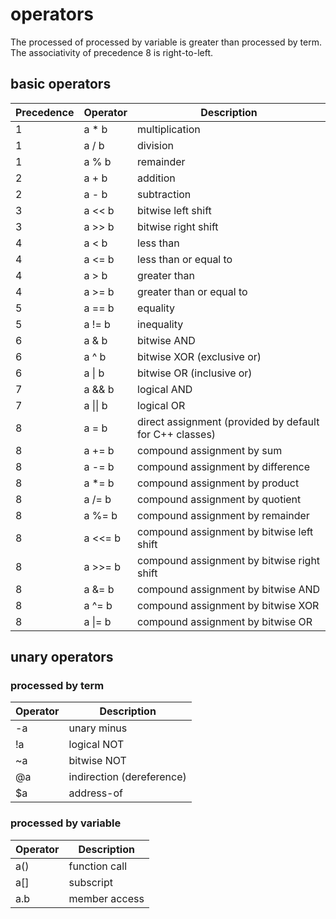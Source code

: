 # operators
The processed of processed by variable is greater than processed by term.
The associativity of precedence 8 is right-to-left.
## basic operators
|Precedence|Operator|Description|
|-|-|-|
|1|a * b|multiplication|
|1|a / b|division|
|1|a % b|remainder|
|2|a + b|addition|
|2|a - b|subtraction|
|3|a << b|bitwise left shift|
|3|a >> b|bitwise right shift|
|4|a < b|less than|
|4|a <= b|less than or equal to|
|4|a > b|greater than|
|4|a >= b|greater than or equal to|
|5|a == b|equality|
|5|a != b|inequality|
|6|a & b|bitwise AND|
|6|a ^ b|bitwise XOR (exclusive or)|
|6|a \| b|bitwise OR (inclusive or)|
|7|a && b|logical AND|
|7|a \|\| b|logical OR|
|8|a = b|direct assignment (provided by default for C++ classes)|
|8|a += b|compound assignment by sum|
|8|a -= b|compound assignment by difference|
|8|a *= b|compound assignment by product|
|8|a /= b|compound assignment by quotient|
|8|a %= b|compound assignment by remainder|
|8|a <<= b|compound assignment by bitwise left shift|
|8|a >>= b|compound assignment by bitwise right shift|
|8|a &= b|compound assignment by bitwise AND|
|8|a ^= b|compound assignment by bitwise XOR|
|8|a \|= b|compound assignment by bitwise OR|
## unary operators
### processed by term
|Operator|Description|
|-|-|
|-a|unary minus|
|!a|logical NOT|
|~a|bitwise NOT|
|@a|indirection (dereference)|
|$a|address-of|
### processed by variable
|Operator|Description|
|-|-|
|a()|function call|
|a[]|subscript|
|a.b|member access|
